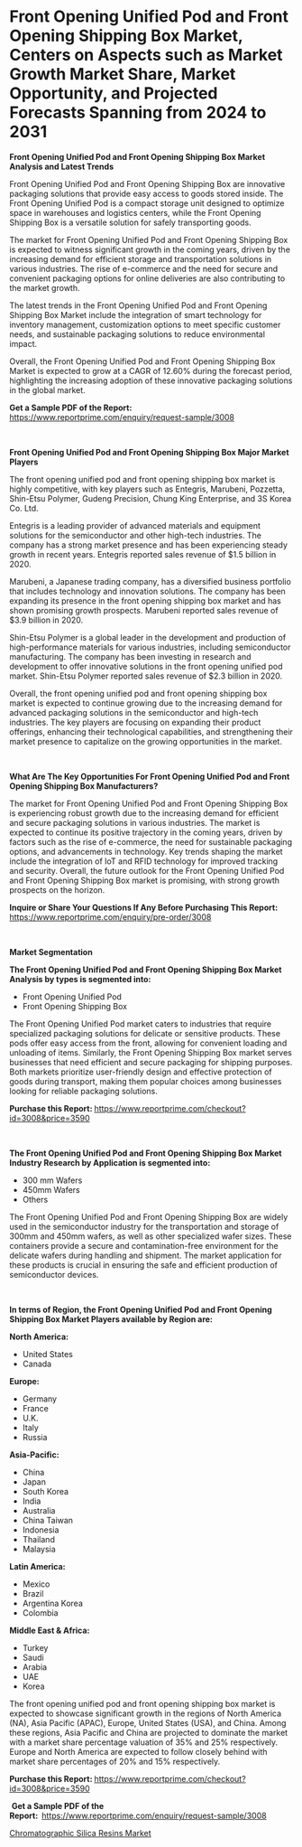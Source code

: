 <p><h1>Front Opening Unified Pod and Front Opening Shipping Box Market, Centers on Aspects such as Market Growth Market Share, Market Opportunity, and Projected Forecasts Spanning from 2024 to 2031</h1></p><p><strong>Front Opening Unified Pod and Front Opening Shipping Box Market Analysis and Latest Trends</strong></p>
<p><p>Front Opening Unified Pod and Front Opening Shipping Box are innovative packaging solutions that provide easy access to goods stored inside. The Front Opening Unified Pod is a compact storage unit designed to optimize space in warehouses and logistics centers, while the Front Opening Shipping Box is a versatile solution for safely transporting goods.</p><p>The market for Front Opening Unified Pod and Front Opening Shipping Box is expected to witness significant growth in the coming years, driven by the increasing demand for efficient storage and transportation solutions in various industries. The rise of e-commerce and the need for secure and convenient packaging options for online deliveries are also contributing to the market growth.</p><p>The latest trends in the Front Opening Unified Pod and Front Opening Shipping Box Market include the integration of smart technology for inventory management, customization options to meet specific customer needs, and sustainable packaging solutions to reduce environmental impact.</p><p>Overall, the Front Opening Unified Pod and Front Opening Shipping Box Market is expected to grow at a CAGR of 12.60% during the forecast period, highlighting the increasing adoption of these innovative packaging solutions in the global market.</p></p>
<p><strong>Get a Sample PDF of the Report:&nbsp;</strong> <a href="https://www.reportprime.com/enquiry/request-sample/3008">https://www.reportprime.com/enquiry/request-sample/3008</a></p>
<p>&nbsp;</p>
<p><strong>Front Opening Unified Pod and Front Opening Shipping Box Major Market Players</strong></p>
<p><p>The front opening unified pod and front opening shipping box market is highly competitive, with key players such as Entegris, Marubeni, Pozzetta, Shin-Etsu Polymer, Gudeng Precision, Chung King Enterprise, and 3S Korea Co. Ltd. </p><p>Entegris is a leading provider of advanced materials and equipment solutions for the semiconductor and other high-tech industries. The company has a strong market presence and has been experiencing steady growth in recent years. Entegris reported sales revenue of $1.5 billion in 2020.</p><p>Marubeni, a Japanese trading company, has a diversified business portfolio that includes technology and innovation solutions. The company has been expanding its presence in the front opening shipping box market and has shown promising growth prospects. Marubeni reported sales revenue of $3.9 billion in 2020.</p><p>Shin-Etsu Polymer is a global leader in the development and production of high-performance materials for various industries, including semiconductor manufacturing. The company has been investing in research and development to offer innovative solutions in the front opening unified pod market. Shin-Etsu Polymer reported sales revenue of $2.3 billion in 2020.</p><p>Overall, the front opening unified pod and front opening shipping box market is expected to continue growing due to the increasing demand for advanced packaging solutions in the semiconductor and high-tech industries. The key players are focusing on expanding their product offerings, enhancing their technological capabilities, and strengthening their market presence to capitalize on the growing opportunities in the market.</p></p>
<p>&nbsp;</p>
<p><strong>What Are The Key Opportunities For Front Opening Unified Pod and Front Opening Shipping Box Manufacturers?</strong></p>
<p><p>The market for Front Opening Unified Pod and Front Opening Shipping Box is experiencing robust growth due to the increasing demand for efficient and secure packaging solutions in various industries. The market is expected to continue its positive trajectory in the coming years, driven by factors such as the rise of e-commerce, the need for sustainable packaging options, and advancements in technology. Key trends shaping the market include the integration of IoT and RFID technology for improved tracking and security. Overall, the future outlook for the Front Opening Unified Pod and Front Opening Shipping Box market is promising, with strong growth prospects on the horizon.</p></p>
<p><strong>Inquire or Share Your Questions If Any Before Purchasing This Report:</strong> <a href="https://www.reportprime.com/enquiry/pre-order/3008">https://www.reportprime.com/enquiry/pre-order/3008</a></p>
<p>&nbsp;</p>
<p><strong>Market Segmentation</strong></p>
<p><strong>The Front Opening Unified Pod and Front Opening Shipping Box Market Analysis by types is segmented into:</strong></p>
<p><ul><li>Front Opening Unified Pod</li><li>Front Opening Shipping Box</li></ul></p>
<p><p>The Front Opening Unified Pod market caters to industries that require specialized packaging solutions for delicate or sensitive products. These pods offer easy access from the front, allowing for convenient loading and unloading of items. Similarly, the Front Opening Shipping Box market serves businesses that need efficient and secure packaging for shipping purposes. Both markets prioritize user-friendly design and effective protection of goods during transport, making them popular choices among businesses looking for reliable packaging solutions.</p></p>
<p><strong>Purchase this Report:&nbsp;</strong><a href="https://www.reportprime.com/checkout?id=3008&price=3590">https://www.reportprime.com/checkout?id=3008&price=3590</a></p>
<p>&nbsp;</p>
<p><strong>The Front Opening Unified Pod and Front Opening Shipping Box Market Industry Research by Application is segmented into:</strong></p>
<p><ul><li>300 mm Wafers</li><li>450mm Wafers</li><li>Others</li></ul></p>
<p><p>The Front Opening Unified Pod and Front Opening Shipping Box are widely used in the semiconductor industry for the transportation and storage of 300mm and 450mm wafers, as well as other specialized wafer sizes. These containers provide a secure and contamination-free environment for the delicate wafers during handling and shipment. The market application for these products is crucial in ensuring the safe and efficient production of semiconductor devices.</p></p>
<p>&nbsp;</p>
<p><strong>In terms of Region, the Front Opening Unified Pod and Front Opening Shipping Box Market Players available by Region are:</strong></p>
<p>
    <p> <strong> North America: </strong>
        <ul>
            <li>United States</li>
            <li>Canada</li>
        </ul>
        </p> 
    <p> <strong> Europe: </strong>
        <ul>
            <li>Germany</li>
            <li>France</li>
            <li>U.K.</li>
            <li>Italy</li>
            <li>Russia</li>
        </ul>
        </p> 
    <p> <strong> Asia-Pacific: </strong>
        <ul>
            <li>China</li>
            <li>Japan</li>
            <li>South Korea</li>
            <li>India</li>
            <li>Australia</li>
            <li>China Taiwan</li>
            <li>Indonesia</li>
            <li>Thailand</li>
            <li>Malaysia</li>
        </ul>
        </p> 
    <p> <strong> Latin America: </strong>
        <ul>
            <li>Mexico</li>
            <li>Brazil</li>
            <li>Argentina Korea</li>
            <li>Colombia</li>
        </ul>
        </p> 
    <p> <strong> Middle East & Africa: </strong>
        <ul>
            <li>Turkey</li>
            <li>Saudi</li>
            <li>Arabia</li>
            <li>UAE</li>
            <li>Korea</li>
        </ul>
    </p>
    </p>
<p><p>The front opening unified pod and front opening shipping box market is expected to showcase significant growth in the regions of North America (NA), Asia Pacific (APAC), Europe, United States (USA), and China. Among these regions, Asia Pacific and China are projected to dominate the market with a market share percentage valuation of 35% and 25% respectively. Europe and North America are expected to follow closely behind with market share percentages of 20% and 15% respectively.</p></p>
<p><strong>Purchase this Report: </strong><a href="https://www.reportprime.com/checkout?id=3008&price=3590">https://www.reportprime.com/checkout?id=3008&price=3590</a></p>
<p>&nbsp;<strong>Get a Sample PDF of the Report:&nbsp;&nbsp;</strong><a href="https://www.reportprime.com/enquiry/request-sample/3008">https://www.reportprime.com/enquiry/request-sample/3008</a></p>
<p><strong></strong></p>
<p><p><a href="https://full-wildebeest-80b.notion.site/Chromatographic-Silica-Resins-Market-Size-Growth-Outlook-from-2024-to-2031-projecting-at-Market-s--93b71f7470dd4d2bbe848a20680546f5">Chromatographic Silica Resins Market</a></p></p>